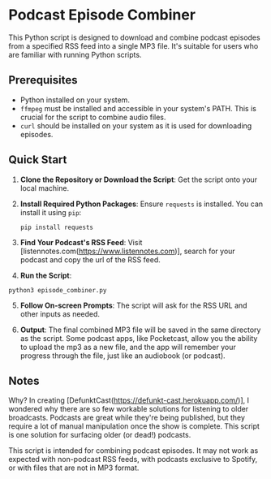 # Podcast Episode Combiner

This Python script is designed to download and combine podcast episodes from a specified RSS feed into a single MP3 file. It's suitable for users who are familiar with running Python scripts.

## Prerequisites

- Python installed on your system.
- `ffmpeg` must be installed and accessible in your system's PATH. This is crucial for the script to combine audio files.
- `curl` should be installed on your system as it is used for downloading episodes.

## Quick Start

1. **Clone the Repository or Download the Script**: Get the script onto your local machine.
2. **Install Required Python Packages**: Ensure `requests` is installed. You can install it using `pip`:

   ```pip install requests```
3. **Find Your Podcast's RSS Feed**: Visit [listennotes.com(https://www.listennotes.com)], search for your podcast and copy the url of the RSS feed.

4. **Run the Script**: 

```python3 episode_combiner.py```

5. **Follow On-screen Prompts**: The script will ask for the RSS URL and other inputs as needed.

6. **Output**: The final combined MP3 file will be saved in the same directory as the script. Some podcast apps, like Pocketcast, allow you the ability to upload the mp3 as a new file, and the app will remember your progress through the file, just like an audiobook (or podcast).

## Notes

Why? In creating [DefunktCast(https://defunkt-cast.herokuapp.com/)], I wondered why there are so few workable solutions for listening to older broadcasts. Podcasts are great while they're being published, but they require a lot of manual manipulation once the show is complete. This script is one solution for surfacing older (or dead!) podcasts.

This script is intended for combining podcast episodes. It may not work as expected with non-podcast RSS feeds, with podcasts exclusive to Spotify, or with files that are not in MP3 format.